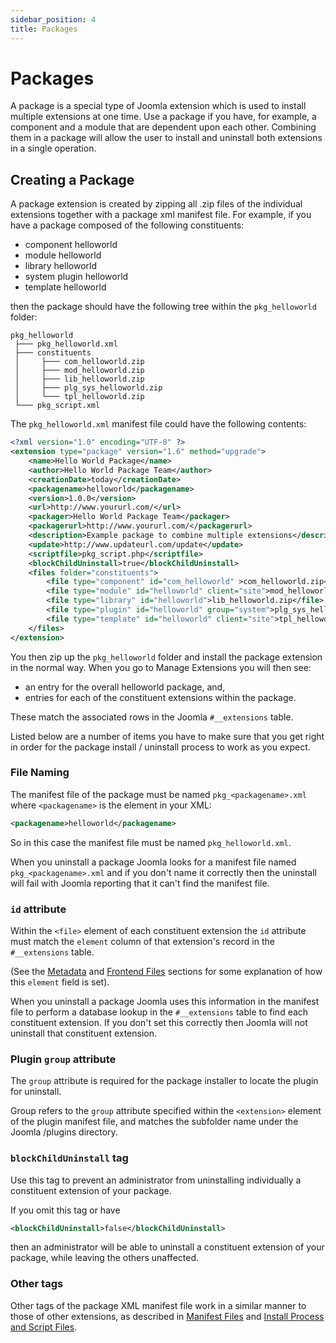 ```yaml
---
sidebar_position: 4
title: Packages
---
```


Packages
========

A package is a special type of Joomla extension which is used to install multiple extensions at one time. Use a package if you have, for example, a component and a module that are dependent upon each other. Combining them in a package will allow the user to install and uninstall both extensions in a single operation.

## Creating a Package

A package extension is created by zipping all .zip files of the individual extensions together with a package xml manifest file. For example, if you have a package composed of the following constituents:

- component helloworld
- module helloworld
- library helloworld
- system plugin helloworld
- template helloworld

then the package should have the following tree within the `pkg_helloworld` folder:

```
pkg_helloworld
 ├─── pkg_helloworld.xml
 ├─── constituents
 │     ├─── com_helloworld.zip
 │     ├─── mod_helloworld.zip
 │     ├─── lib_helloworld.zip
 │     ├─── plg_sys_helloworld.zip
 │     └─── tpl_helloworld.zip
 └─── pkg_script.xml

```

The `pkg_helloworld.xml` manifest file could have the following contents:

```xml title="pkg_helloworld.xml"
<?xml version="1.0" encoding="UTF-8" ?>
<extension type="package" version="1.6" method="upgrade">
    <name>Hello World Package</name>
    <author>Hello World Package Team</author>
    <creationDate>today</creationDate>
    <packagename>helloworld</packagename>
    <version>1.0.0</version>
    <url>http://www.yoururl.com/</url>
    <packager>Hello World Package Team</packager>
    <packagerurl>http://www.yoururl.com/</packagerurl>
    <description>Example package to combine multiple extensions</description>
    <update>http://www.updateurl.com/update</update>
    <scriptfile>pkg_script.php</scriptfile>
    <blockChildUninstall>true</blockChildUninstall>
    <files folder="constituents">
        <file type="component" id="com_helloworld" >com_helloworld.zip</file>
        <file type="module" id="helloworld" client="site">mod_helloworld.zip</file>
        <file type="library" id="helloworld">lib_helloworld.zip</file>
        <file type="plugin" id="helloworld" group="system">plg_sys_helloworld.zip</file>
        <file type="template" id="helloworld" client="site">tpl_helloworld.zip</file>
    </files>
</extension>
```

You then zip up the `pkg_helloworld` folder and install the package extension in the normal way.
When you go to Manage Extensions you will then see:
- an entry for the overall helloworld package, and,
- entries for each of the constituent extensions within the package.

These match the associated rows in the Joomla `#__extensions` table.

Listed below are a number of items you have to make sure that you get right in order for the package install / uninstall process to work as you expect.

### File Naming

The manifest file of the package must be named `pkg_<packagename>.xml` where `<packagename>` is the element in your XML:

```xml
<packagename>helloworld</packagename>
```

So in this case the manifest file must be named `pkg_helloworld.xml`.

When you uninstall a package Joomla looks for a manifest file named `pkg_<packagename>.xml` and if you don't name it correctly then the uninstall will fail with Joomla reporting that it can't find the manifest file.

### `id` attribute

Within the `<file>` element of each constituent extension the `id` attribute must match the `element` column of that extension's record in the `#__extensions` table.

(See the [Metadata](manifest.md#metadata) and [Frontend Files](manifest.md#frontend-files) sections for some explanation of how this `element` field is set).

When you uninstall a package Joomla uses this information in the manifest file to perform a database lookup in the `#__extensions` table to find each constituent extension. If you don't set this correctly then Joomla will not uninstall that constituent extension.

### Plugin `group` attribute

The `group` attribute is required for the package installer to locate the plugin for uninstall.

Group refers to the `group` attribute specified within the `<extension>` element of the plugin manifest file, and matches the subfolder name under the Joomla /plugins directory.

### `blockChildUninstall` tag

Use this tag to prevent an administrator from uninstalling individually a constituent extension of your package.

If you omit this tag or have

```xml
<blockChildUninstall>false</blockChildUninstall>
```

then an administrator will be able to uninstall a constituent extension of your package, while leaving the others unaffected.

### Other tags

Other tags of the package XML manifest file work in a similar manner to those of other extensions, as described in [Manifest Files](manifest.md) and [Install Process and Script Files](install-process.md).
